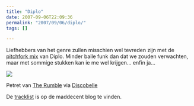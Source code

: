 ```yaml
---
title: "Diplo"
date: 2007-09-06T22:09:36
permalink: "2007/09/06/diplo/"
tags: []

---
```

Liefhebbers van het genre zullen misschien wel tevreden zijn met de [pitchfork mix](http://downloads.pitchforkmedia.com/Diplo%20-%20Pitchfork%20Mix%2002.zip "http://downloads.pitchforkmedia.com/Diplo%20-%20Pitchfork%20Mix%2002.zip") van Diplo. Minder baile funk dan dat we zouden verwachten, maar met sommige stukken kan ie me wel krijgen… enfin ja…

![](http://www.therumble.se/rumblefunk/images/big/_MG_8197.jpg)

Petret van [The Rumble](http://www.therumble.se/ "http://www.therumble.se/") via [Discobelle](http://www.discobelle.net/2007/09/05/new-diplo-mix/ "http://www.discobelle.net/2007/09/05/new-diplo-mix/")

De [tracklist](http://maddecent.com/blog/?p=165 "http://maddecent.com/blog/?p=165") is op de maddecent blog te vinden.
